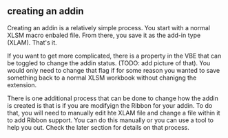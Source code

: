 ## creating an addin

Creating an addin is a relatively simple process. You start with a normal XLSM macro enbaled file. From there, you save it as the add-in type (XLAM). That's it.

If you want to get more complicated, there is a property in the VBE that can be toggled to change the addin status. (TODO: add picture of that). You would only need to change that flag if for some reason you wanted to save something back to a normal XLSM workbook without chanigng the extension.

There is one additional process that can be done to change how the addin is created is that is if you are modifyign the Ribbon for your addin. To do that, you will need to manually edit hte XLAM file and change a file within it to add Ribbon support. You can do this manually or you can use a tool to help you out. Check the later section for details on that process.
